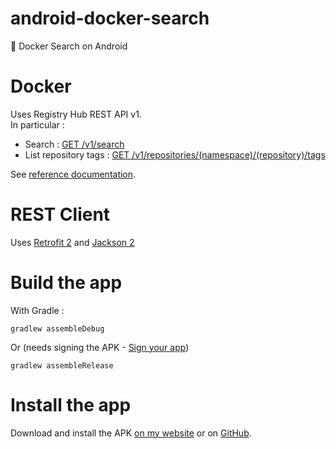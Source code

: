 # android-docker-search
:whale: Docker Search on Android

# Docker

Uses Registry Hub REST API v1.  
In particular :
- Search : [GET /v1/search](https://docs.docker.com/v1.6/reference/api/registry_api/#search)
- List repository tags : [GET /v1/repositories/(namespace)/(repository)/tags](https://docs.docker.com/v1.6/reference/api/registry_api/#list-repository-tags)

See [reference documentation](https://docs.docker.com/v1.6/reference/api/registry_api/).

# REST Client

Uses [Retrofit 2](https://square.github.io/retrofit/) and [Jackson 2](https://github.com/FasterXML/jackson)

# Build the app

With Gradle :

    gradlew assembleDebug

Or (needs signing the APK - [Sign your app](https://developer.android.com/studio/publish/app-signing.html))

    gradlew assembleRelease

# Install the app

Download and install the APK [on my website](http://g.husta.free.fr/android/#docker-search) or on [GitHub](https://github.com/ghusta/android-docker-search/releases).
